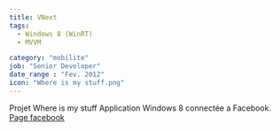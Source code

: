 ```yaml
---
title: VNext
tags:
  - Windows 8 (WinRT)
  - MVVM

category: "mobilite"
job: "Senior Developer"
date_range : "Fev. 2012"
icon: "Where is my stuff.png"
---
```


Projet Where is my stuff
Application Windows 8 connectée a Facebook.
[Page facebook](https://www.facebook.com/169263293154440/photos/401958626551571/)
